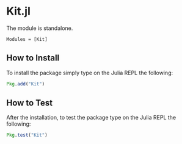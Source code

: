 # Kit.jl

The module is standalone.

```@autodocs
Modules = [Kit]
```

## How to Install
To install the package simply type on the Julia REPL the following:
```Julia
Pkg.add("Kit")
```
## How to Test
After the installation, to test the package type on the Julia REPL the following:
```Julia
Pkg.test("Kit")
```